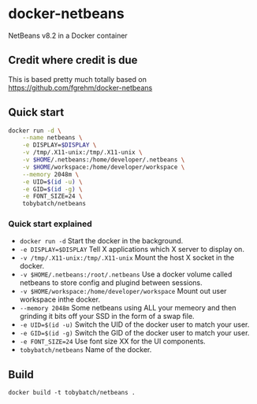 # docker-netbeans

NetBeans v8.2 in a Docker container

## Credit where credit is due

This is based pretty much totally based on https://github.com/fgrehm/docker-netbeans

## Quick start

```sh
docker run -d \
    --name netbeans \
    -e DISPLAY=$DISPLAY \
    -v /tmp/.X11-unix:/tmp/.X11-unix \
    -v $HOME/.netbeans:/home/developer/.netbeans \
    -v $HOME/workspace:/home/developer/workspace \
    --memory 2048m \
    -e UID=$(id -u) \
    -e GID=$(id -g) \
    -e FONT_SIZE=24 \
    tobybatch/netbeans
```

### Quick start explained

 * ```docker run -d``` Start the docker in the background.
 * ```-e DISPLAY=$DISPLAY```  Tell X applications which X server to display on.
 * ```-v /tmp/.X11-unix:/tmp/.X11-unix```  Mount the host X socket in the docker.
 * ```-v $HOME/.netbeans:/root/.netbeans``` Use a docker volume called netbeans to store config and plugind between sessions.
 * ```-v $HOME/workspace:/home/developer/workspace```  Mount out user workspace inthe docker.
 * ```--memory 2048m```  Some netbeans using ALL your memeory and then grinding it bits off your SSD in the form of a swap file.
 * ```-e UID=$(id -u)```  Switch the UID of the docker user to match your user.
 * ```-e GID=$(id -g)``` Switch the GID of the docker user to match your user. 
 * ```-e FONT_SIZE=24``` Use font size XX for the UI components.
 * ```tobybatch/netbeans``` Name of the docker.

## Build

    docker build -t tobybatch/netbeans . 

